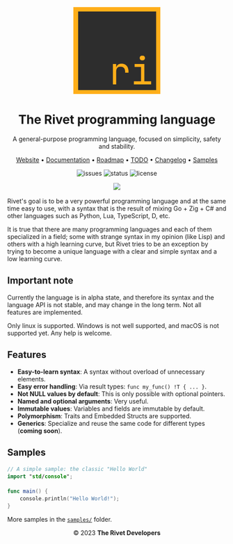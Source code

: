 <div align="center">

<img src="https://github.com/rivet-lang/logo/blob/main/logo.png" alt="Rivet logo" width="200" height="200"/>

# The Rivet programming language

A general-purpose programming language, focused on simplicity, safety and stability.

[Website](https://rivet-lang.github.io)
•
[Documentation](https://rivet-lang.github.io/docs)
•
[Roadmap](ROADMAP.md)
•
[TODO](TODO.md)
•
[Changelog](CHANGELOG.md)
•
[Samples](samples/)

![issues](https://img.shields.io/github/issues/rivet-lang/rivet?style=flat-square)
![status](https://img.shields.io/badge/status-alpha-blue?style=flat-square)
![license](https://img.shields.io/github/license/rivet-lang/rivet?style=flat-square)

[![](https://dcbadge.vercel.app/api/server/thCA4VsWgs)](https://discord.gg/thCA4VsWgs)

</div>

Rivet's goal is to be a very powerful programming language and at the same time easy
to use, with a syntax that is the result of mixing Go + Zig + C# and other languages
such as Python, Lua, TypeScript, D, etc.

It is true that there are many programming languages and each of them specialized in
a field; some with strange syntax in my opinion (like Lisp) and others with a high
learning curve, but Rivet tries to be an exception by trying to become a unique
language with a clear and simple syntax and a low learning curve.

## Important note

Currently the language is in alpha state, and therefore its syntax and the language
API is not stable, and may change in the long term. Not all features are implemented.

Only linux is supported. Windows is not well supported, and macOS is not supported yet.
Any help is welcome.

## Features

* **Easy-to-learn syntax**: A syntax without overload of unnecessary elements.
* **Easy error handling**: Via result types: `func my_func() !T { ... }`.
* **Not NULL values by default**: This is only possible with optional pointers.
* **Named and optional arguments**: Very useful.
* **Immutable values**: Variables and fields are immutable by default.
* **Polymorphism**: Traits and Embedded Structs are supported.
* **Generics**: Specialize and reuse the same code for different types (**coming soon**).

## Samples

```swift
// A simple sample: the classic "Hello World"
import "std/console";

func main() {
    console.println("Hello World!");
}
```
More samples in the [`samples/`](samples/) folder.

<div align="center">

© 2023 **The Rivet Developers**

</div>
